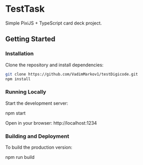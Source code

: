 # TestTask 

Simple PixiJS + TypeScript card deck project.

## Getting Started

### Installation

Clone the repository and install dependencies:

```bash
git clone https://github.com/VadimMarkov1/testDigicode.git
npm install
```
### Running Locally
Start the development server:

npm start

Open in your browser: http://localhost:1234

### Building and Deployment
To build the production version:

npm run build